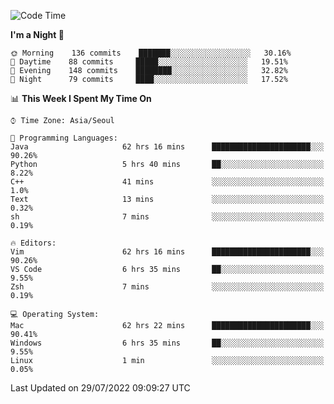 <!--START_SECTION:waka-->
![Code Time](http://img.shields.io/badge/Code%20Time-1%2C129%20hrs%2050%20mins-blue)

**I'm a Night 🦉** 

```text
🌞 Morning    136 commits    ███████░░░░░░░░░░░░░░░░░░   30.16% 
🌆 Daytime    88 commits     █████░░░░░░░░░░░░░░░░░░░░   19.51% 
🌃 Evening    148 commits    ████████░░░░░░░░░░░░░░░░░   32.82% 
🌙 Night      79 commits     ████░░░░░░░░░░░░░░░░░░░░░   17.52%

```


📊 **This Week I Spent My Time On** 

```text
⌚︎ Time Zone: Asia/Seoul

💬 Programming Languages: 
Java                     62 hrs 16 mins      ██████████████████████░░░   90.26% 
Python                   5 hrs 40 mins       ██░░░░░░░░░░░░░░░░░░░░░░░   8.22% 
C++                      41 mins             ░░░░░░░░░░░░░░░░░░░░░░░░░   1.0% 
Text                     13 mins             ░░░░░░░░░░░░░░░░░░░░░░░░░   0.32% 
sh                       7 mins              ░░░░░░░░░░░░░░░░░░░░░░░░░   0.19%

🔥 Editors: 
Vim                      62 hrs 16 mins      ██████████████████████░░░   90.26% 
VS Code                  6 hrs 35 mins       ██░░░░░░░░░░░░░░░░░░░░░░░   9.55% 
Zsh                      7 mins              ░░░░░░░░░░░░░░░░░░░░░░░░░   0.19%

💻 Operating System: 
Mac                      62 hrs 22 mins      ██████████████████████░░░   90.41% 
Windows                  6 hrs 35 mins       ██░░░░░░░░░░░░░░░░░░░░░░░   9.55% 
Linux                    1 min               ░░░░░░░░░░░░░░░░░░░░░░░░░   0.05%

```


 Last Updated on 29/07/2022 09:09:27 UTC
<!--END_SECTION:waka-->
